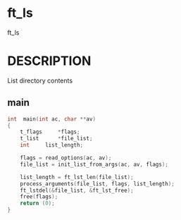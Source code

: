 # ft_ls
ft_ls
# DESCRIPTION
List directory contents

## main

```c
int  main(int ac, char **av)
{
	t_flags		*flags;
	t_list		*file_list;
	int		list_length;

	flags = read_options(ac, av);
	file_list = init_list_from_args(ac, av, flags);

	list_length = ft_lst_len(file_list);
	process_arguments(file_list, flags, list_length);
	ft_lstdel(&file_list, &ft_lst_free);
	free(flags);
	return (0);
}

```
